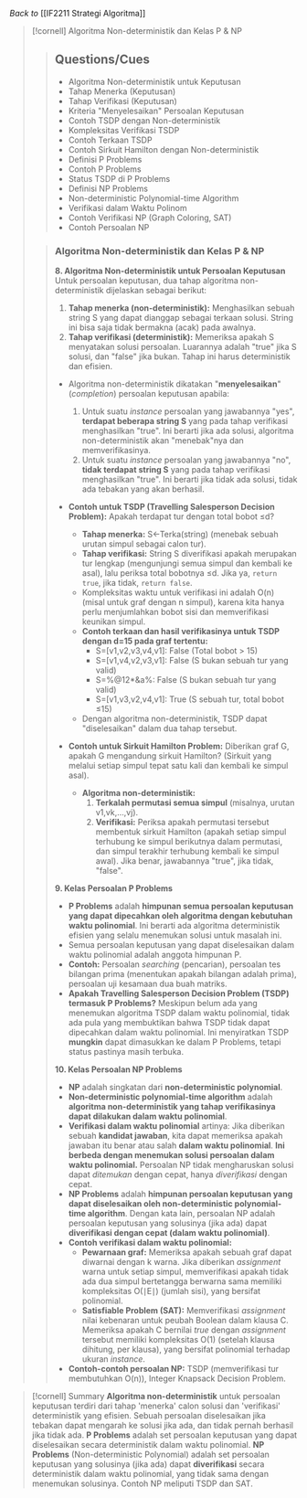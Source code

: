 _Back to_ [[IF2211 Strategi Algoritma]]

> [!cornell] Algoritma Non-deterministik dan Kelas P & NP
> 
> > ## Questions/Cues
> > 
> > - Algoritma Non-deterministik untuk Keputusan
> > - Tahap Menerka (Keputusan)
> > - Tahap Verifikasi (Keputusan)
> > - Kriteria "Menyelesaikan" Persoalan Keputusan
> > - Contoh TSDP dengan Non-deterministik
> > - Kompleksitas Verifikasi TSDP
> > - Contoh Terkaan TSDP
> > - Contoh Sirkuit Hamilton dengan Non-deterministik
> > - Definisi P Problems
> > - Contoh P Problems
> > - Status TSDP di P Problems
> > - Definisi NP Problems
> > - Non-deterministic Polynomial-time Algorithm
> > - Verifikasi dalam Waktu Polinom
> > - Contoh Verifikasi NP (Graph Coloring, SAT)
> > - Contoh Persoalan NP
> 
> > ### Algoritma Non-deterministik dan Kelas P & NP
> > 
> > **8. Algoritma Non-deterministik untuk Persoalan Keputusan** Untuk persoalan keputusan, dua tahap algoritma non-deterministik dijelaskan sebagai berikut:
> > 
> > 1. **Tahap menerka (non-deterministik):** Menghasilkan sebuah string S yang dapat dianggap sebagai terkaan solusi. String ini bisa saja tidak bermakna (acak) pada awalnya.
> > 2. **Tahap verifikasi (deterministik):** Memeriksa apakah S menyatakan solusi persoalan. Luarannya adalah "true" jika S solusi, dan "false" jika bukan. Tahap ini harus deterministik dan efisien.
> > 
> > - Algoritma non-deterministik dikatakan "**menyelesaikan**" (_completion_) persoalan keputusan apabila:
> >     
> >     1. Untuk suatu _instance_ persoalan yang jawabannya "yes", **terdapat beberapa string S** yang pada tahap verifikasi menghasilkan "true". Ini berarti jika ada solusi, algoritma non-deterministik akan "menebak"nya dan memverifikasinya.
> >     2. Untuk suatu _instance_ persoalan yang jawabannya "no", **tidak terdapat string S** yang pada tahap verifikasi menghasilkan "true". Ini berarti jika tidak ada solusi, tidak ada tebakan yang akan berhasil.
> > - **Contoh untuk TSDP (Travelling Salesperson Decision Problem):** Apakah terdapat tur dengan total bobot ≤d?
> >     
> >     - **Tahap menerka:** S←Terka(string) (menebak sebuah urutan simpul sebagai calon tur).
> >     - **Tahap verifikasi:** String S diverifikasi apakah merupakan tur lengkap (mengunjungi semua simpul dan kembali ke asal), lalu periksa total bobotnya ≤d. Jika ya, `return true`, jika tidak, `return false`.
> >     - Kompleksitas waktu untuk verifikasi ini adalah O(n) (misal untuk graf dengan n simpul), karena kita hanya perlu menjumlahkan bobot sisi dan memverifikasi keunikan simpul.
> >     - **Contoh terkaan dan hasil verifikasinya untuk TSDP dengan d=15 pada graf tertentu:**
> >         - S=[v1​,v2​,v3​,v4​,v1​]: False (Total bobot > 15)
> >         - S=[v1​,v4​,v2​,v3​,v1​]: False (S bukan sebuah tur yang valid)
> >         - S=%@12*&a%: False (S bukan sebuah tur yang valid)
> >         - S=[v1​,v3​,v2​,v4​,v1​]: True (S sebuah tur, total bobot ≤15)
> >     - Dengan algoritma non-deterministik, TSDP dapat "diselesaikan" dalam dua tahap tersebut.
> > - **Contoh untuk Sirkuit Hamilton Problem:** Diberikan graf G, apakah G mengandung sirkuit Hamilton? (Sirkuit yang melalui setiap simpul tepat satu kali dan kembali ke simpul asal).
> >     
> >     - **Algoritma non-deterministik:**
> >         1. **Terkalah permutasi semua simpul** (misalnya, urutan v1​,vk​,…,vj​).
> >         2. **Verifikasi:** Periksa apakah permutasi tersebut membentuk sirkuit Hamilton (apakah setiap simpul terhubung ke simpul berikutnya dalam permutasi, dan simpul terakhir terhubung kembali ke simpul awal). Jika benar, jawabannya "true", jika tidak, "false".
> > 
> > **9. Kelas Persoalan P Problems**
> > 
> > - **P Problems** adalah **himpunan semua persoalan keputusan yang dapat dipecahkan oleh algoritma dengan kebutuhan waktu polinomial**. Ini berarti ada algoritma deterministik efisien yang selalu menemukan solusi untuk masalah ini.
> > - Semua persoalan keputusan yang dapat diselesaikan dalam waktu polinomial adalah anggota himpunan P.
> > - **Contoh:** Persoalan _searching_ (pencarian), persoalan tes bilangan prima (menentukan apakah bilangan adalah prima), persoalan uji kesamaan dua buah matriks.
> > - **Apakah Travelling Salesperson Decision Problem (TSDP) termasuk P Problems?** Meskipun belum ada yang menemukan algoritma TSDP dalam waktu polinomial, tidak ada pula yang membuktikan bahwa TSDP tidak dapat dipecahkan dalam waktu polinomial. Ini menyiratkan TSDP **mungkin** dapat dimasukkan ke dalam P Problems, tetapi status pastinya masih terbuka.
> > 
> > **10. Kelas Persoalan NP Problems**
> > 
> > - **NP** adalah singkatan dari **non-deterministic polynomial**.
> > - **Non-deterministic polynomial-time algorithm** adalah **algoritma non-deterministik yang tahap verifikasinya dapat dilakukan dalam waktu polinomial**.
> > - **Verifikasi dalam waktu polinomial** artinya: Jika diberikan sebuah **kandidat jawaban**, kita dapat memeriksa apakah jawaban itu benar atau salah **dalam waktu polinomial**. **Ini berbeda dengan menemukan solusi persoalan dalam waktu polinomial.** Persoalan NP tidak mengharuskan solusi dapat _ditemukan_ dengan cepat, hanya _diverifikasi_ dengan cepat.
> > - **NP Problems** adalah **himpunan persoalan keputusan yang dapat diselesaikan oleh non-deterministic polynomial-time algorithm**. Dengan kata lain, persoalan NP adalah persoalan keputusan yang solusinya (jika ada) dapat **diverifikasi dengan cepat (dalam waktu polinomial)**.
> > - **Contoh verifikasi dalam waktu polinomial:**
> >     - **Pewarnaan graf:** Memeriksa apakah sebuah graf dapat diwarnai dengan k warna. Jika diberikan _assignment_ warna untuk setiap simpul, memverifikasi apakah tidak ada dua simpul bertetangga berwarna sama memiliki kompleksitas O(∣E∣) (jumlah sisi), yang bersifat polinomial.
> >     - **Satisfiable Problem (SAT):** Memverifikasi _assignment_ nilai kebenaran untuk peubah Boolean dalam klausa C. Memeriksa apakah C bernilai _true_ dengan _assignment_ tersebut memiliki kompleksitas O(1) (setelah klausa dihitung, per klausa), yang bersifat polinomial terhadap ukuran _instance_.
> > - **Contoh-contoh persoalan NP:** TSDP (memverifikasi tur membutuhkan O(n)), Integer Knapsack Decision Problem.
 
> [!cornell] Summary
> **Algoritma non-deterministik** untuk persoalan keputusan terdiri dari tahap 'menerka' calon solusi dan 'verifikasi' deterministik yang efisien. Sebuah persoalan diselesaikan jika tebakan dapat mengarah ke solusi jika ada, dan tidak pernah berhasil jika tidak ada. **P Problems** adalah set persoalan keputusan yang dapat diselesaikan secara deterministik dalam waktu polinomial. **NP Problems** (Non-deterministic Polynomial) adalah set persoalan keputusan yang solusinya (jika ada) dapat **diverifikasi** secara deterministik dalam waktu polinomial, yang tidak sama dengan menemukan solusinya. Contoh NP meliputi TSDP dan SAT.